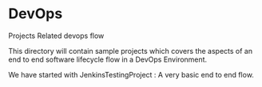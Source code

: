 # DevOps
Projects Related devops flow

This directory will contain sample projects which covers the aspects of an end to end software lifecycle flow in a DevOps Environment.

We have started with JenkinsTestingProject : A very basic end to end flow. 
